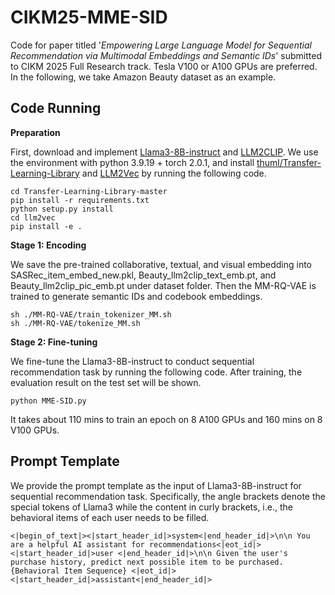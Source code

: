 # CIKM25-MME-SID
Code for paper titled '*Empowering Large Language Model for Sequential Recommendation via Multimodal Embeddings and Semantic IDs*' submitted to CIKM 2025 Full Research track. Tesla V100 or A100 GPUs are preferred. In the following, we take Amazon Beauty dataset as an example.

## Code Running

**Preparation**

First, download and implement [Llama3-8B-instruct](https://huggingface.co/meta-llama/Meta-Llama-3-8B-Instruct) and [LLM2CLIP](https://huggingface.co/microsoft/LLM2CLIP-Llama-3-8B-Instruct-CC-Finetuned). We use the environment with python 3.9.19 + torch 2.0.1, and install [thuml/Transfer-Learning-Library](https://github.com/thuml/Transfer-Learning-Library) and [LLM2Vec](https://github.com/McGill-NLP/llm2vec/tree/main) by running the following code.
```
cd Transfer-Learning-Library-master
pip install -r requirements.txt
python setup.py install
cd llm2vec
pip install -e .
```

**Stage 1: Encoding**

We save the pre-trained collaborative, textual, and visual embedding into SASRec_item_embed_new.pkl, Beauty_llm2clip_text_emb.pt, and Beauty_llm2clip_pic_emb.pt under dataset folder. Then the MM-RQ-VAE is trained to generate semantic IDs and codebook embeddings.

```
sh ./MM-RQ-VAE/train_tokenizer_MM.sh
sh ./MM-RQ-VAE/tokenize_MM.sh
```

**Stage 2: Fine-tuning**

We fine-tune the Llama3-8B-instruct to conduct sequential recommendation task by running the following code. After training, the evaluation result on the test set will be shown. 
```
python MME-SID.py
```
It takes about 110 mins to train an epoch on 8 A100 GPUs and 160 mins on 8 V100 GPUs.

## Prompt Template

We provide the prompt template as the input of Llama3-8B-instruct for sequential recommendation task. Specifically, the angle brackets denote the special tokens of Llama3 while the content in curly brackets, i.e., the behavioral items of each user needs to be filled.

```
<|begin_of_text|><|start_header_id|>system<|end_header_id|>\n\n You are a helpful AI assistant for recommendations<|eot_id|><|start_header_id|>user <|end_header_id|>\n\n Given the user's purchase history, predict next possible item to be purchased. {Behavioral Item Sequence} <|eot_id|><|start_header_id|>assistant<|end_header_id|>
```
